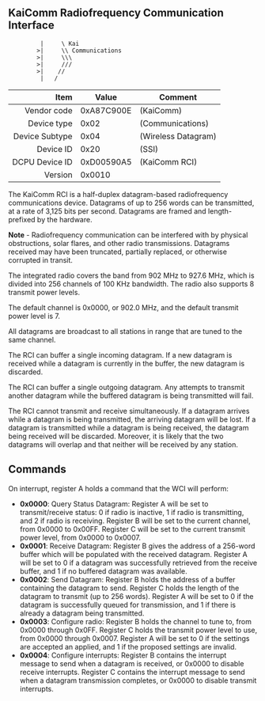 KaiComm Radiofrequency Communication Interface
----

```
		 |     \ Kai 
		>|     \\ Communications
		>|     \\\
		>|     ///
		>|    //
		 |   /
```

|     Item       |   Value    |   Comment
| -------------: | ---------- | ----------------
|    Vendor code | 0xA87C900E | (KaiComm)
|    Device type | 0x02       | (Communications)
| Device Subtype | 0x04       | (Wireless Datagram)
|      Device ID | 0x20       | (SSI)
| DCPU Device ID | 0xD00590A5 | (KaiComm RCI)
|        Version | 0x0010     |

The KaiComm RCI is a half-duplex datagram-based radiofrequency communications device.
Datagrams of up to 256 words can be transmitted, at a rate of 3,125 bits per second.
Datagrams are framed and length-prefixed by the hardware.

**Note** - Radiofrequency communication can be interfered with by physical obstructions, solar flares, and other radio transmissions. Datagrams received may have been truncated, partially replaced, or otherwise corrupted in transit.

The integrated radio covers the band from 902 MHz to 927.6 MHz, which is divided into 256 channels of 100 KHz bandwidth. The radio also supports 8 transmit power levels.

The default channel is 0x0000, or 902.0 MHz, and the default transmit power level is 7.

All datagrams are broadcast to all stations in range that are tuned to the same channel.

The RCI can buffer a single incoming datagram. If a new datagram is received while a datagram is currently in the buffer, the new datagram is discarded.

The RCI can buffer a single outgoing datagram. Any attempts to transmit another datagram while the buffered datagram is being transmitted will fail.

The RCI cannot transmit and receive simultaneously. If a datagram arrives while a datagram is being transmitted, the arriving datagram will be lost. If a datagram is transmitted while a datagram is being received, the datagram being received will be discarded. Moreover, it is likely that the two datagrams will overlap and that neither will be received by any station.

Commands
----

On interrupt, register A holds a command that the WCI will perform:

 - **0x0000**: Query Status Datagram:
   Register A will be set to transmit/receive status: 0 if radio is inactive, 1 if radio is transmitting, and 2 if radio is receiving.
   Register B will be set to the current channel, from 0x0000 to 0x00FF.
   Register C will be set to the current transmit power level, from 0x0000 to 0x0007.
 - **0x0001**: Receive Datagram:
   Register B gives the address of a 256-word buffer which will be populated with the received datagram.
   Register A will be set to 0 if a datagram was successfully retrieved from the receive buffer, and 1 if no buffered datagram was available.
 - **0x0002**: Send Datagram:
   Register B holds the address of a buffer containing the datagram to send.
   Register C holds the length of the datagram to transmit (up to 256 words).
   Register A will be set to 0 if the datagram is successfully queued for transmission, and 1 if there is already a datagram being transmitted.
 - **0x0003**: Configure radio:
   Register B holds the channel to tune to, from 0x0000 through 0x0FF.
   Register C holds the transmit power level to use, from 0x0000 through 0x0007.
   Register A will be set to 0 if the settings are accepted an applied, and 1 if the proposed settings are invalid.
 - **0x0004**: Configure interrupts:
   Register B contains the interrupt message to send when a datagram is received, or 0x0000 to disable receive interrupts.
   Register C contains the interrupt message to send when a datagram transmission completes, or 0x0000 to disable transmit interrupts.

